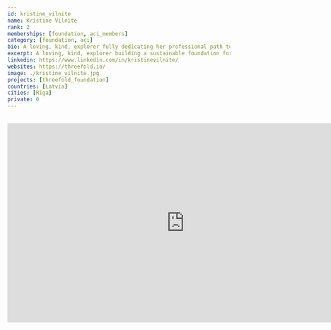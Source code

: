 ```yaml
---
id: kristine_vilnite
name: Kristine Vilnite
rank: 2
memberships: [foundation, aci_members]
category: [foundation, aci]
bio: A loving, kind, explorer fully dedicating her professional path to build a sustainable foundation for the future. Kristine is a compassionate innovator, founder, advisor, sustainable development advocate, adding value by unlocking power of diversity, simplicity and genuinity towards complex challenges assuring that a positive net impact on the planet is a norm.
excerpt: A loving, kind, explorer building a sustainable foundation for the future.
linkedin: https://www.linkedin.com/in/kristinevilnite/
websites: https://threefold.io/
image: ./kristine_vilnite.jpg
projects: [threefold_foundation]
countries: [Latvia]
cities: [Riga]
private: 0
---
```


<BR>
<div class="aspect-w-16 aspect-h-9">
<iframe src="https://player.vimeo.com/video/417088459" width="800" height="450" frameborder="0" allow="autoplay; fullscreen" allowfullscreen></iframe>
</div>
<BR>
